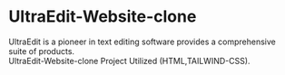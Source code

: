 # UltraEdit-Website-clone
UltraEdit is a pioneer in text editing software 
provides a comprehensive suite of products.
<br>
UltraEdit-Website-clone Project Utilized (HTML,TAILWIND-CSS).
